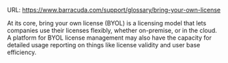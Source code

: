 URL: https://www.barracuda.com/support/glossary/bring-your-own-license

At its core, bring your own license (BYOL) is a licensing model that lets companies use their licenses flexibly, whether on-premise, or in the cloud. A platform for BYOL license management may also have the capacity for detailed usage reporting on things like license validity and user base efficiency.